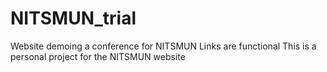 # NITSMUN_trial
Website demoing a conference for NITSMUN
Links are functional
This is a personal project for the NITSMUN website


